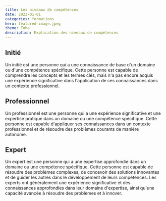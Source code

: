 ```yaml
---
title: Les niveaux de compétences
date: 2023-01-01
categories: formations
hero: featured-image.jpeg
theme: Toha
description: Explication des niveaux de compétences
---
```


## Initié
Un initié est une personne qui a une connaissance de base d'un domaine ou d'une compétence spécifique. Cette personne est capable de comprendre les concepts et les termes clés, mais n'a pas encore acquis une expérience significative dans l'application de ces connaissances dans un contexte professionnel.

## Professionnel
Un professionnel est une personne qui a une expérience significative et une expertise pratique dans un domaine ou une compétence spécifique. Cette personne est capable d'appliquer ses connaissances dans un contexte professionnel et de résoudre des problèmes courants de manière autonome.

## Expert
Un expert est une personne qui a une expertise approfondie dans un domaine ou une compétence spécifique. Cette personne est capable de résoudre des problèmes complexes, de concevoir des solutions innovantes et de guider les autres dans le développement de leurs compétences. Les experts ont généralement une expérience significative et des connaissances approfondies dans leur domaine d'expertise, ainsi qu'une capacité avancée à résoudre des problèmes et à innover.
